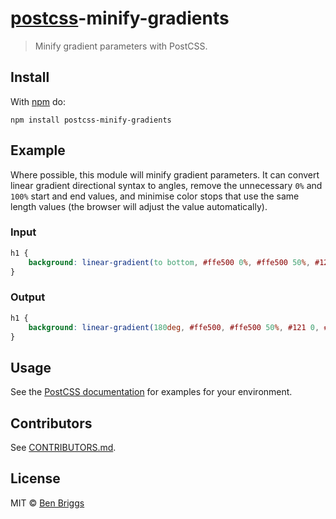 # [postcss][postcss]-minify-gradients

> Minify gradient parameters with PostCSS.

## Install

With [npm](https://npmjs.org/package/postcss-minify-gradients) do:

```
npm install postcss-minify-gradients
```


## Example

Where possible, this module will minify gradient parameters. It can convert
linear gradient directional syntax to angles, remove the unnecessary `0%` and
`100%` start and end values, and minimise color stops that use the same length
values (the browser will adjust the value automatically).

### Input

```css
h1 {
    background: linear-gradient(to bottom, #ffe500 0%, #ffe500 50%, #121 50%, #121 100%)
}
```

### Output

```css
h1 {
    background: linear-gradient(180deg, #ffe500, #ffe500 50%, #121 0, #121)
}
```


## Usage

See the [PostCSS documentation](https://github.com/postcss/postcss#usage) for
examples for your environment.


## Contributors

See [CONTRIBUTORS.md](https://github.com/cssnano/cssnano/blob/master/CONTRIBUTORS.md).


## License

MIT © [Ben Briggs](https://beneb.info)

[postcss]: https://github.com/postcss/postcss

